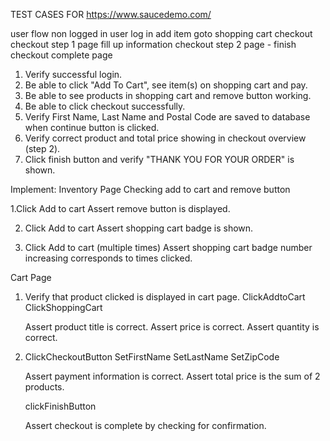 TEST CASES FOR https://www.saucedemo.com/

user flow 
    non logged in user
    log in
    add item 
    goto shopping cart 
    checkout 
    checkout step 1 page fill up information
    checkout step 2 page - finish
    checkout complete page 

1. Verify successful login.
2. Be able to click "Add To Cart", see item(s) on shopping cart and pay.
3. Be able to see products in shopping cart and remove button working.
4. Be able to click checkout successfully.
5. Verify First Name, Last Name and Postal Code are saved to database when continue button is clicked.
6. Verify correct product and total price showing in checkout overview (step 2).
7. Click finish button and verify "THANK YOU FOR YOUR ORDER" is shown.

Implement:
Inventory Page
    Checking add to cart and remove button
   
1.Click Add to cart
   Assert remove button is displayed.

2. Click Add to cart 
    Assert shopping cart badge is shown.

3. Click Add to cart (multiple times)
    Assert shopping cart badge number increasing corresponds to times clicked.

Cart Page

1. Verify that product clicked is displayed in cart page.
    ClickAddtoCart
    ClickShoppingCart
    
    Assert product title is correct.
    Assert price is correct.
    Assert quantity is correct.


2.
    ClickCheckoutButton
    SetFirstName
    SetLastName
    SetZipCode

    Assert payment information is correct.
    Assert total price is the sum of 2 products.

    clickFinishButton

    Assert checkout is complete by checking for confirmation.





